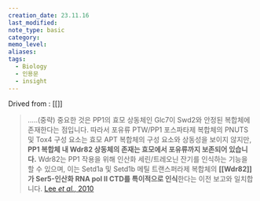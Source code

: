 ```yaml
---
creation_date: 23.11.16
last_modified: 
note_type: basic
category: 
memo_level: 
aliases: 
tags:
  - Biology
  - 인용문
  - insight
---
```


Drived from : [[]]

> …..(중략) 중요한 것은 PP1의 효모 상동체인 Glc7이 Swd2와 안정된 복합체에 존재한다는 점입니다. 따라서 포유류 PTW/PP1 포스파타제 복합체의 PNUTS 및 Tox4 구성 요소는 효모 APT 복합체의 구성 요소와 상동성을 보이지 않지만, **PP1 복합체 내 Wdr82 상동체의 존재는 효모에서 포유류까지 보존되어 있습니다.** Wdr82는 PP1 작용을 위해 인산화 세린/트레오닌 잔기를 인식하는 기능을 할 수 있으며, 이는 Setd1a 및 Setd1b 메틸 트랜스퍼라제 복합체의 **[[Wdr82]]가 Ser5-인산화 RNA pol II CTD를 특이적으로 인식**한다는 이전 보고와 일치합니다. [Lee *et al.*, 2010](zotero://select/items/@lee2010a)